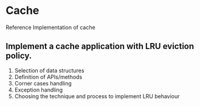 # Cache
Reference Implementation of cache

## Implement a cache application with LRU eviction policy.


1. Selection of data structures
2. Definition of APIs/methods
3. Corner cases handling
4. Exception handling
5. Choosing the technique and process to implement LRU behaviour
